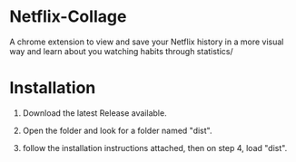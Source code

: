 # Netflix-Collage
A chrome extension to view and save your Netflix history in a more visual way and learn about you watching habits through statistics/


# Installation

1. Download the latest Release available.

2. Open the folder and look for a folder named "dist".

3. follow the installation instructions attached, then on step 4, load "dist".
